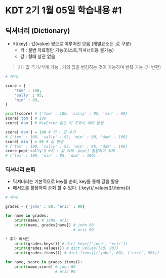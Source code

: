 # KDT 2기 1월 05일 학습내용 #1
## 딕셔너리 (Dictionary)
- 키(key) : 값(value) 쌍으로 이루어진 모음 (개별요소는 ,로 구분) 
    - 키 : 불변 자료형만 가능(리스트,딕셔너리등 불가능)
    - 값 : 형태 상관 없음
> 키 : 값 추가/삭제 가능 , 키의 값을 변경하는 것이 가능하며 반복 가능 (키 반환)

```python
# 예시)

score = {
    'tom' : 100,
    'sally' : 95,
    'min' : 80,
}

print(score) # {'tom' : 100, 'sally' : 95, 'min' : 80}
score['tom'] # 100
score['dam'] # KeyError 없는 키 조회시 에러 발생

score['dam'] = 100 # 키 : 값 추가 
# {'tom' : 100, 'sally' : 95, 'min' : 80, 'dam' : 100}
score['min'] = 85 # 값 변경
# {'tom' : 100, 'sally' : 95, 'min' : 85, 'dam' : 100}
score.pop('sally') #키 : 값 삭제 .pop() 활용하여 삭제
# {'tom' : 100, 'min' : 85, 'dam' : 100}
```
### 딕셔너리 순회

- 딕셔너리는 기본적으로 key를 순회, key를 통해 값을 활용
- 메서드를 활용하여 순회 할 수 있다. (.key()/.values()/.items())
```python
# 예시)

grades = {'john' : 80, 'eric' : 90}

for name in grades:
    print(name) # john, eric
    print(name, grades[name]) # john 80 
                              # eric 90

* 추가 메서드
    print(grades.keys()) # dict_keys(['john', 'eric'])
    print(grades.values()) # dict_values([80, 90])
    print(grades.items()) # dict_items([('john', 80), ('eric', 90)])

for name, score in grades.items():
    print(name,score) # john 80
                      # eric 90
```


